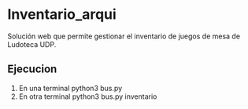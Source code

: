 # Inventario_arqui
Solución web que permite gestionar el inventario de juegos de mesa de Ludoteca UDP.

## Ejecucion
1. En una terminal python3 bus.py
2. En otra terminal python3 bus.py inventario
